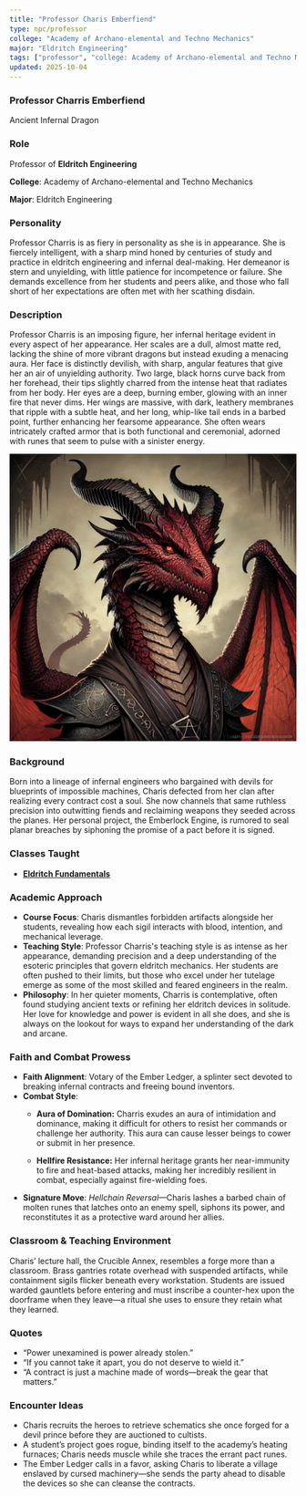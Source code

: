 ```yaml
---
title: "Professor Charis Emberfiend"
type: npc/professor
college: "Academy of Archano-elemental and Techno Mechanics"
major: "Eldritch Engineering"
tags: ["professor", "college: Academy of Archano-elemental and Techno Mechanics", "major: Eldritch Engineering","variant:infernal"]
updated: 2025-10-04
---
```


### Professor Charris Emberfiend

Ancient Infernal Dragon

### Role

Professor of **Eldritch Engineering**

**College**: Academy of Archano-elemental and Techno Mechanics

**Major**: Eldritch Engineering

### Personality

Professor Charris is as fiery in personality as she is in appearance. She is fiercely intelligent, with a sharp mind honed by centuries of study and practice in eldritch engineering and infernal deal-making. Her demeanor is stern and unyielding, with little patience for incompetence or failure. She demands excellence from her students and peers alike, and those who fall short of her expectations are often met with her scathing disdain.

### Description

Professor Charris is an imposing figure, her infernal heritage evident in every aspect of her appearance. Her scales are a dull, almost matte red, lacking the shine of more vibrant dragons but instead exuding a menacing aura. Her face is distinctly devilish, with sharp, angular features that give her an air of unyielding authority. Two large, black horns curve back from her forehead, their tips slightly charred from the intense heat that radiates from her body. Her eyes are a deep, burning ember, glowing with an inner fire that never dims. Her wings are massive, with dark, leathery membranes that ripple with a subtle heat, and her long, whip-like tail ends in a barbed point, further enhancing her fearsome appearance. She often wears intricately crafted armor that is both functional and ceremonial, adorned with runes that seem to pulse with a sinister energy.

![3037A95B-253F-4E63-8A0A-EF136CB79FA2](/assets/images/3037A95B-253F-4E63-8A0A-EF136CB79FA2.webp)

### Background

Born into a lineage of infernal engineers who bargained with devils for blueprints of impossible machines, Charis defected from her clan after realizing every contract cost a soul. She now channels that same ruthless precision into outwitting fiends and reclaiming weapons they seeded across the planes. Her personal project, the Emberlock Engine, is rumored to seal planar breaches by siphoning the promise of a pact before it is signed.

### Classes Taught


- **[Eldritch Fundamentals](../Academics/course-catalog.md#eldritch-fundamentals)**

### Academic Approach

- **Course Focus**: Charis dismantles forbidden artifacts alongside her students, revealing how each sigil interacts with blood, intention, and mechanical leverage.
- **Teaching Style**: Professor Charris's teaching style is as intense as her appearance, demanding precision and a deep understanding of the esoteric principles that govern eldritch mechanics. Her students are often pushed to their limits, but those who excel under her tutelage emerge as some of the most skilled and feared engineers in the realm.
- **Philosophy**: In her quieter moments, Charris is contemplative, often found studying ancient texts or refining her eldritch devices in solitude. Her love for knowledge and power is evident in all she does, and she is always on the lookout for ways to expand her understanding of the dark and arcane.

### Faith and Combat Prowess

- **Faith Alignment**: Votary of the Ember Ledger, a splinter sect devoted to breaking infernal contracts and freeing bound inventors.
- **Combat Style**:
  - **Aura of Domination:** Charris exudes an aura of intimidation and dominance, making it difficult for others to resist her commands or challenge her authority. This aura can cause lesser beings to cower or submit in her presence.

  - **Hellfire Resistance:** Her infernal heritage grants her near-immunity to fire and heat-based attacks, making her incredibly resilient in combat, especially against fire-wielding foes.
- **Signature Move**: *Hellchain Reversal*—Charis lashes a barbed chain of molten runes that latches onto an enemy spell, siphons its power, and reconstitutes it as a protective ward around her allies.

### Classroom & Teaching Environment

Charis’ lecture hall, the Crucible Annex, resembles a forge more than a classroom. Brass gantries rotate overhead with suspended artifacts, while containment sigils flicker beneath every workstation. Students are issued warded gauntlets before entering and must inscribe a counter-hex upon the doorframe when they leave—a ritual she uses to ensure they retain what they learned.

### Quotes

- “Power unexamined is power already stolen.”
- “If you cannot take it apart, you do not deserve to wield it.”
- “A contract is just a machine made of words—break the gear that matters.”

### Encounter Ideas

- Charis recruits the heroes to retrieve schematics she once forged for a devil prince before they are auctioned to cultists.
- A student’s project goes rogue, binding itself to the academy’s heating furnaces; Charis needs muscle while she traces the errant pact runes.
- The Ember Ledger calls in a favor, asking Charis to liberate a village enslaved by cursed machinery—she sends the party ahead to disable the devices so she can cleanse the contracts.
